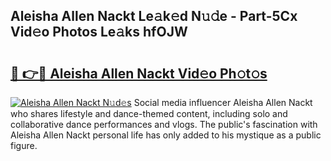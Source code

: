 ## Aleisha Allen Nackt Le𝚊k𝚎d N𝚞𝚍e - Part-5Cx Vid𝚎o Photos Le𝚊ks hfOJW

# <h2><a href="http://fbaru5.evod.top/?m=Aleisha+Allen+Nackt">🔗 👉🔴 Aleisha Allen Nackt Vid𝚎o Ph𝚘t𝚘s</a></h2>

[![Aleisha Allen Nackt N𝚞d𝚎s](https://i.imgur.com/8V9OHl7.gif)](http://fbaru5.evod.top/?m=Aleisha+Allen+Nackt)
Social media influencer Aleisha Allen Nackt who shares lifestyle and dance-themed content, including solo and collaborative dance performances and vlogs. The public's fascination with Aleisha Allen Nackt personal life has only added to his mystique as a public figure. 
